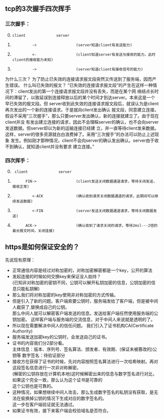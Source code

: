 
## tcp的3次握手四次挥手

### 三次握手：
0.     client              server
1.              ->                  (server知道client有发送能力)
2.              <-                  (client知道server有发送与接收的能力，此时client的接收能力未知)
3.              ->                  (server知道client有接收信号的能力)

为什么三次？
为了防止已失效的连接请求报文段突然又传送到了服务端，因而产生错误。
什么叫已失效的报文？
“已失效的连接请求报文段”的产生在这样一种情况下：client发出的第一个连接请求报文段并没有丢失，而是在某个网
络结点长时间的滞留了，以致延误到连接释放以后的某个时间才到达server。本来这是一个早已失效的报文段。但
server收到此失效的连接请求报文段后，就误认为是client再次发出的一个新的连接请求。于是就向client发出确认
报文段，同意建立连接。假设不采用“三次握手”，那么只要server发出确认，新的连接就建立了。由于现在client并没
有发出建立连接的请求，因此不会理睬server的确认，也不会向server发送数据。但server却以为新的运输连接已经建
立，并一直等待client发来数据。这样，server的很多资源就白白浪费掉了。采用“三次握手”的办法可以防止上述现象
发生。例如刚才那种情况，client不会向server的确认发出确认。server由于收不到确认，就知道client并没有要求
建立连接。”

### 四次挥手：
0.      client              server
1.           FIN->                  (client发送关闭数据通道请求，等待关闭发送，接收正常)
2.              <-ACK               (确认收到请求关闭数据通道的请求，此期间可以继续发送数据)
3.              <-FIN               (server发送关闭数据通道请求，等待关闭数据发送)
4.           ACK->                  (确认收到了请求关闭的请求，等待2msl---2倍的最长报文时间，关闭连接)

## https是如何保证安全的？
先说现有原理：
+ 正常通信内容是经过对称加密的，对称加密解密都是一个key，公开的算法
+ 发起连接的时候如何交换key来保证没人劫持？  
  (已知非对称加密的密钥不同，公钥可以解开私钥加密的信息，公钥加密的信息只能私钥解)
+ 那么我们将对称加密的key使用非对称加密的方式传输。
+ 但是引入了新的问题。客户端索要公钥时，服务端发给了客户端，但是被中间人截获了,替换成自己的公钥。  
  那么中间人就可以解密客户端发送的信息。发送给客户端任然使用服务端的公钥加密。
  这样客户端与服务端的交流信息，对于中间人来说就是透明的了。
+ 所以现在需要解决中间人的信任问题。 我们引入了证书机构CA(Certificate Authority)
+ 服务端发送加密key的公钥时，会发送自己的证书。
+ 证书的内容我们分2部分看。  
  主体信息：版本、序列号、签名算法、颁发者、有效期、(保证未被篡改的)公钥等
  数字签名：待验证部分  
+ 接收方在获得了证书的时候，先对内容按照签名算法进行一次哈希映射。再对这段签名信息进行一次非对称解密。  
  (解密的公钥存放在计算机本地)这时候解密出来的信息与数字签名进行对比，如果这个完全一致，那么认为这个证书是可靠的  
  这个公钥也是可靠的。
+ 这种情况，如果想继续中间人攻击，那么生成数字签名的私钥没有获取，是无法在偷换掉公钥的情况下生成对应的数字签名的。  
  这一步在客户端验证就无法通过。
+ 如果证书有效，接下来客户端会校验域名是否符合。
